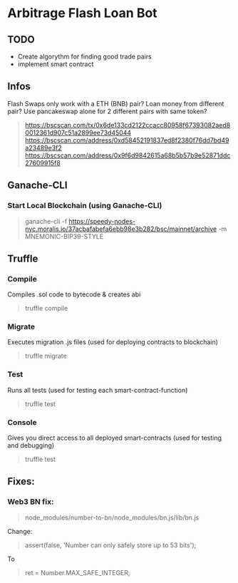 # Arbitrage Flash Loan Bot

## TODO
- Create algorythm for finding good trade pairs
- implement smart contract

## Infos
Flash Swaps only work with a ETH (BNB) pair?
Loan money from different pair?
Use pancakeswap alone for 2 different pairs with same token?
> https://bscscan.com/tx/0x6de133cd2122ccacc80958f67393082aed80012361d907c51a2899ee73d45044
> https://bscscan.com/address/0xd58452191837ed8f2380f76dd7bd49a23489e3f2
> https://bscscan.com/address/0x9f6d9842615a68b5b57b9e52871ddc27609915f8

## Ganache-CLI
### Start Local Blockchain (using Ganache-CLI)
> ganache-cli -f https://speedy-nodes-nyc.moralis.io/37acbafabefa6ebb98e3b282/bsc/mainnet/archive -m MNEMONIC-BIP39-STYLE

## Truffle
### Compile
Compiles .sol code to bytecode & creates abi
> truffle compile

### Migrate
Executes migration .js files (used for deploying contracts to blockchain)
> truffle migrate

### Test
Runs all tests (used for testing each smart-contract-function)
> truffle test

### Console
Gives you direct access to all deployed smart-contracts (used for testing and debugging)
> truffle test

## Fixes:
### Web3 BN fix:
> node_modules/number-to-bn/node_modules/bn.js/lib/bn.js

Change:
> assert(false, 'Number can only safely store up to 53 bits');

To
> ret = Number.MAX_SAFE_INTEGER;
